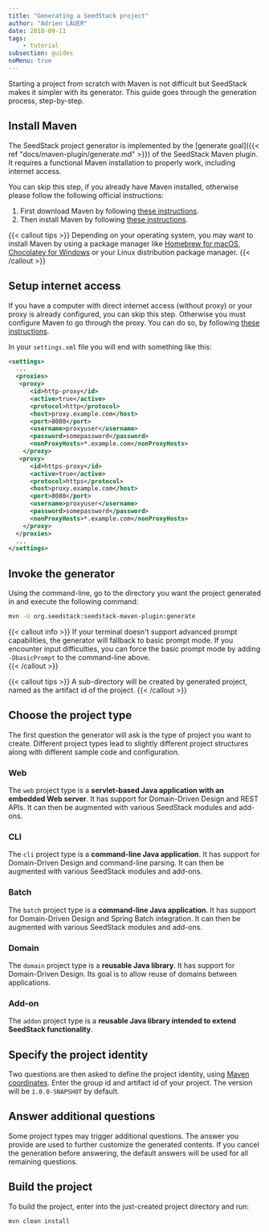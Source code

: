 ```yaml
---
title: "Generating a SeedStack project"
author: "Adrien LAUER"
date: 2018-09-11
tags:
    - tutorial
subsection: guides
noMenu: true
---
```


Starting a project from scratch with Maven is not difficult but SeedStack makes it simpler with its generator. This
guide goes through the generation process, step-by-step.<!--more--> 

## Install Maven

The SeedStack project generator is implemented by the [generate goal]({{< ref "docs/maven-plugin/generate.md" >}}) of
the SeedStack Maven plugin. It requires a functional Maven installation to properly work, including internet access.

You can skip this step, if you already have Maven installed, otherwise please follow the following official instructions: 

1. First download Maven by following [these instructions](https://maven.apache.org/download.cgi). 
2. Then install Maven by following [these instructions](https://maven.apache.org/install.html).

{{< callout tips >}}
Depending on your operating system, you may want to install Maven by using a package manager like [Homebrew for macOS](https://brew.sh/),
[Chocolatey for Windows](https://chocolatey.org/) or your Linux distribution package manager.
{{< /callout >}}

## Setup internet access

If you have a computer with direct internet access (without proxy) or your proxy is already configured, you can skip this
step. Otherwise you must configure Maven to go through the proxy. You can do so, by following [these instructions](https://maven.apache.org/guides/mini/guide-proxies.html).

In your `settings.xml` file you will end with something like this: 

```xml
<settings>
  ...
  <proxies>
   <proxy>
      <id>http-proxy</id>
      <active>true</active>
      <protocol>http</protocol>
      <host>proxy.example.com</host>
      <port>8080</port>
      <username>proxyuser</username>
      <password>somepassword</password>
      <nonProxyHosts>*.example.com</nonProxyHosts>
    </proxy>
   <proxy>
      <id>https-proxy</id>
      <active>true</active>
      <protocol>https</protocol>
      <host>proxy.example.com</host>
      <port>8080</port>
      <username>proxyuser</username>
      <password>somepassword</password>
      <nonProxyHosts>*.example.com</nonProxyHosts>
    </proxy>
  </proxies>
  ...
</settings>
```

## Invoke the generator

Using the command-line, go to the directory you want the project generated in and execute the following command:

```bash
mvn -U org.seedstack:seedstack-maven-plugin:generate
```

{{< callout info >}}
If your terminal doesn't support advanced prompt capabilities, the generator will fallback to basic prompt mode. 
If you encounter input difficulties, you can force the basic prompt mode by adding `-DbasicPrompt` to the command-line above.    
{{< /callout >}}

{{< callout tips >}}
A sub-directory will be created by generated project, named as the artifact id of the project. 
{{< /callout >}}

## Choose the project type

The first question the generator will ask is the type of project you want to create. Different project types lead to
slightly different project structures along with different sample code and configuration.
 
### Web 
 
The `web` project type is a **servlet-based Java application with an embedded Web server**. It has support for 
Domain-Driven Design and REST APIs. It can then be augmented with various SeedStack modules and add-ons.

### CLI

The `cli` project type is a **command-line Java application**. It has support for Domain-Driven Design and command-line
parsing. It can then be augmented with various SeedStack modules and add-ons.

### Batch

The `batch` project type is a **command-line Java application**. It has support for Domain-Driven Design and
Spring Batch integration. It can then be augmented with various SeedStack modules and add-ons.

### Domain

The `domain` project type is a **reusable Java library**. It has support for Domain-Driven Design. Its goal is to
allow reuse of domains between applications.

### Add-on

The `addon` project type is a **reusable Java library intended to extend SeedStack functionality**.
  
## Specify the project identity

Two questions are then asked to define the project identity, using [Maven coordinates](https://maven.apache.org/pom.html#Maven_Coordinates).
Enter the group id and artifact id of your project. The version will be `1.0.0-SNAPSHOT` by default.
  
## Answer additional questions

Some project types may trigger additional questions. The answer you provide are used to further customize the generated 
contents. If you cancel the generation before answering, the default answers will be used for all remaining questions.

## Build the project

To build the project, enter into the just-created project directory and run:

```bash
mvn clean install
```  

